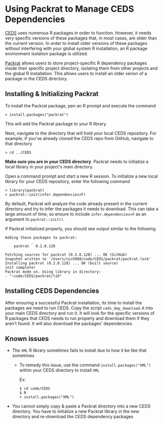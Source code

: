 # Using Packrat to Manage CEDS Dependencies

[CEDS](https://github.com/JGCRI/CEDS) uses numerous R packages in order to function. However, it needs very specific versions of these packages that, in most cases, are older than the current version. In order to install older versions of these packages without interfering with your global system R installation, an R package environment isolation package is utilized.

[Packrat](https://rstudio.github.io/packrat/) allows users to store project-specific R dependency packages inside their specific project directory, isolating them from other projects and the global R installation. This allows users to install an older verion of a package in the CEDS directory.

## Installing & Initializing Packrat
To install the Packrat package, pen an R prompt and execute the command 
```
> install.packages("packrat")
```
This will add the Packrat package to your R library.

Next, navigate to the directory that will hold your local CEDS repository. For example, if you've already cloned the CEDS repo from GitHub, navigate to that directory
```
> cd ../CEDS
```

**Make sure you are in your CEDS directory**. Packrat needs to initialize a local library in your project's main directory. 

Open a command prompt and start a new R session. To initialize a new local library for your CEDS repository, enter the following command
```
> library(packrat)
> packrat::init(infer.dependencies=F)
```
By default, Packrat will analyze the code already present in the current directory and try to infer the packages it needs to download. This can take a large amount of time, so ensure to include `infer.dependencies=F` as an argument to `packrat::init()`.

If Packrat initialized properly, you should see output similar to the following
```
Adding these packages to packrat:
            _         
    packrat   0.2.0.128

Fetching sources for packrat (0.2.0.128) ... OK (GitHub)
Snapshot written to '/Users/nich980/code/CEDS/packrat/packrat.lock'
Installing packrat (0.2.0.128) ... OK (built source)
init complete!
Packrat mode on. Using library in directory:
- "~code/CEDS/packrat/lib" 
```

## Installing CEDS Dependencies
After ensuring a successful Packrat installation, its time to install the packages we need to run CEDS. Copy the script `ceds_dep_download.R` into your main CEDS directory and run it. It will look for the specific versions of R packages that CEDS needs to run properly and download them if they aren't found. It will also download the packages' dependencies. 

## Known issues
* The `XML` R library sometimes fails to install due to how it be like that sometimes
  * To remedy this issue, use the command `install.packages("XML")` within your CEDS directory to install `XML`
    
    Ex:
    ```
    $ cd code/CEDS
    $ R
    > install.packages("XML")
    ```
* You cannot simply copy & paste a Packrat directory into a new CEDS directory. You have to initialize a new Packrat library in the new directory and re-download the CEDS dependency packages
